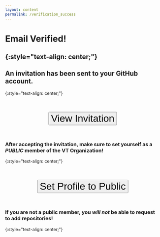 ```yaml
---
layout: content
permalink: /verification_success
---
```


# **Email Verified!**
{:style="text-align: center;"}  
---

## An invitation has been sent to your GitHub account.
{:style="text-align: center;"}

<div style="text-align: center; margin-top: 3.25rem; margin-bottom: 3.25rem;">
	<button class="btn-visible" style="font-size: 2rem;" onclick="openClick('https://github.com/orgs/VirginiaTech/invitation', false)">View Invitation</button>
</div>


### After accepting the invitation, make sure to set yourself as a ***PUBLIC*** member of the VT Organization!  
{:style="text-align: center;"}  

<div style="text-align: center; margin-top: 3.25rem; margin-bottom: 3.25rem;">
	<button class="btn-visible" style="font-size: 2rem;" onclick="openClick('https://github.com/orgs/VirginiaTech/people', true)">Set Profile to Public</button>
</div>

### If you are not a public member, you ***will not*** be able to request to add repositories!  
{:style="text-align: center;"}  

<script type="text/javascript" src="assets/javascript/buttonClick.js"></script>

